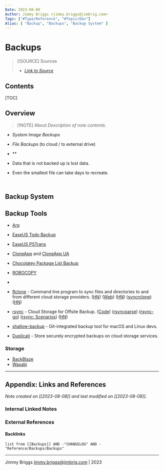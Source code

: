 ```yaml
---
Date: 2023-08-08
Author: Jimmy Briggs <jimmy.briggs@jimbrig.com>
Tags: ["#Type/Reference", "#Topic/Dev"]
Alias: [ "Backup", "Backups", "Backup System" ]
---
```


# Backups

> [!SOURCE] Sources
> - *[Link to Source]()*

## Contents

[TOC]

## Overview

> [!NOTE] About
> *Description of note contents.*

- *System Image Backups*
- *File Backups* (to cloud / to external drive)
- **

- Data that is not backed up is lost data.
- Even the smallest file can take days to recreate.

```mermaid
 
```


## Backup System

## Backup Tools

- [Arq]()

- [EaseUS Todo Backup]()
- [EaseUS PSTrans]()
- [CloneApp]() and [CloneApp UA]()
- [Chocolatey Package List Backup]()
- [ROBOCOPY]()
- 
- [Rclone](https://github.com/rclone/rclone) - Command line program to sync files and directories to and from different cloud storage providers. ([HN](https://news.ycombinator.com/item?id=22791036)) ([Web](https://rclone.org/)) ([HN](https://news.ycombinator.com/item?id=29435760)) ([syncrclone](https://github.com/Jwink3101/syncrclone)) ([HN](https://news.ycombinator.com/item?id=33733920))
- [rsync](https://www.rsync.net/index.html) - Cloud Storage for Offsite Backup. ([Code](https://github.com/WayneD/rsync)) ([rsyncparse](https://github.com/stapelberg/rsyncparse)) ([rsync-go](https://github.com/gokrazy/rsync)) ([rsync: Scenarios](https://michael.stapelberg.ch/posts/2022-06-18-rsync-article-1-scenarios/)) ([HN](https://news.ycombinator.com/item?id=31958536))
- [shallow-backup](https://github.com/alichtman/shallow-backup) - Git-integrated backup tool for macOS and Linux devs.
- [Duplicati](https://github.com/duplicati/duplicati) - Store securely encrypted backups on cloud storage services.

### Storage

- [BackBlaze](https://www.backblaze.com/)
- [Wasabi](https://wasabi.com/)


***

## Appendix: Links and References

*Note created on [[2023-08-08]] and last modified on [[2023-08-08]].*

### Internal Linked Notes

### External References

#### Backlinks

```dataview
list from [[Backups]] AND -"CHANGELOG" AND -"Reference/Backups/Backups"
```


***

Jimmy Briggs <jimmy.briggs@jimbrig.com> | 2023


